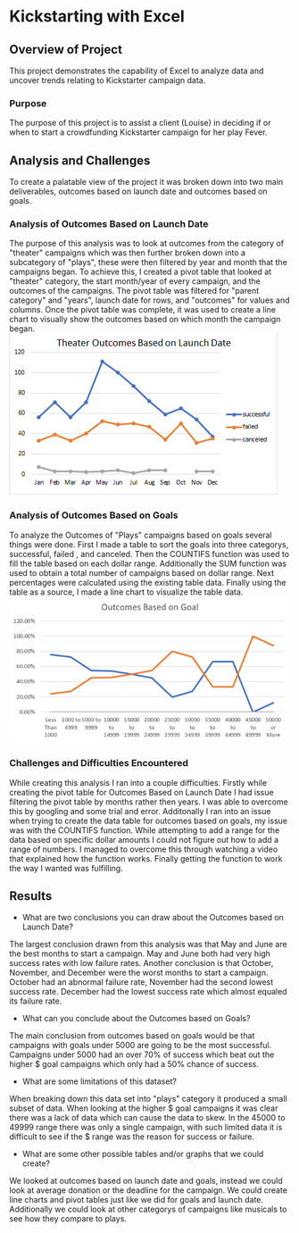 # Kickstarting with Excel

## Overview of Project
This project demonstrates the capability of Excel to analyze data and uncover trends relating to Kickstarter campaign data.
### Purpose
The purpose of this project is to assist a client (Louise) in deciding if or when to start a crowdfunding Kickstarter campaign for her play Fever.
## Analysis and Challenges
To create a palatable view of the project it was broken down into two main deliverables, outcomes based on launch date and outcomes based on goals.
### Analysis of Outcomes Based on Launch Date
The purpose of this analysis was to look at outcomes from the category of "theater" campaigns which was then further broken down into a subcategory of "plays", these were then filtered by year and month that the campaigns began. To achieve this, I created a pivot table that looked at "theater" category, the start month/year of every campaign, and the outcomes of the campaigns. The pivot table was filtered for "parent category" and "years", launch date for rows, and "outcomes" for values and columns. Once the pivot table was complete, it was used to create a line chart to visually show the outcomes based on which month the campaign began.
![Theater_outcomes_vs_launch.png](resources/Theater_outcomes_vs_launch.png)

### Analysis of Outcomes Based on Goals
To analyze the Outcomes of "Plays" campaigns based on goals several things were done. First I made a table to sort the goals into three categorys, successful, failed , and canceled. Then the COUNTIFS function was used to fill the table based on each dollar range. Additionally the SUM function was used to obtain a total number of campaigns based on dollar range. Next percentages were calculated using the existing table data. Finally using the table as a source, I made a line chart to visualize the table data.
![Outcomes_vs_goals.png](resources/Outcomes_vs_goals.png)
### Challenges and Difficulties Encountered
While creating this analysis I ran into a couple difficulties. Firstly while creating the pivot table for Outcomes Based on Launch Date I had issue filtering the pivot table by months rather then years. I was able to overcome this by googling and some trial and error. Additonally I ran into an issue when trying to create the data table for outcomes based on goals, my issue was with the COUNTIFS function. While attempting to add a range for the data based on specific dollar amounts I could not figure out how to add a range of numbers. I managed to overcome this through watching a video that explained how the function works. Finally getting the function to work the way I wanted was fulfilling. 
## Results

- What are two conclusions you can draw about the Outcomes based on Launch Date?

The largest conclusion drawn from this analysis was that May and June are the best months to start a campaign. May and June both had very high success rates with low failure rates. Another conclusion is that October, November, and December were the worst months to start a campaign. October had an abnormal failure rate, November had the second lowest success rate. December had the lowest success rate which almost equaled its failure rate.
- What can you conclude about the Outcomes based on Goals?

The main conclusion from outcomes based on goals would be that campaigns with goals under 5000 are going to be the most successful. Campaigns under 5000 had an over 70% of success which beat out the higher $ goal campaigns which only had a 50% chance of success. 

- What are some limitations of this dataset?

When breaking down this data set into "plays" category it produced a small subset of data. When looking at the higher $ goal campaigns it was clear there was a lack of data which can cause the data to skew. In the 45000 to 49999 range there was only a single campaign, with such limited data it is difficult to see if the $ range was the reason for success or failure.
- What are some other possible tables and/or graphs that we could create?

We looked at outcomes based on launch date and goals, instead we could look at average donation or the deadline for the campaign. We could create line charts and pivot tables just like we did for goals and launch date. Additionally we could look at other categorys of campaigns like musicals to see how they compare to plays.
